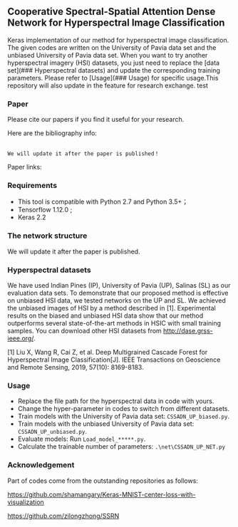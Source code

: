 ## Cooperative Spectral-Spatial Attention Dense Network for Hyperspectral Image Classification

Keras implementation of our method for hyperspectral image classification. The given codes are written on the University of Pavia data set and the unbiased University of Pavia data set. When you want to try another hyperspectral imagery (HSI) datasets, you just need to replace the [data set](### Hyperspectral datasets) and update the corresponding training parameters. Please refer to [Usage](### Usage) for specific usage.This repository will also update in the feature for research exchange. test

### Paper

Please cite our papers if you find it useful for your research.

Here are the bibliography info:

```

We will update it after the paper is published！

```

Paper links:



### Requirements

- This tool is compatible with Python 2.7 and Python 3.5+；
- Tensorflow 1.12.0 ;
- Keras 2.2

### The network structure

We will update it after the paper is published.

### Hyperspectral datasets

 We have used Indian Pines (IP), University of Pavia (UP), Salinas (SL) as our evaluation data sets. To demonstrate that our proposed method is effective on unbiased HSI data, we tested networks on the UP and SL. We achieved the unbiased images of HSI by a method described in [1]. Experimental results on the biased and unbiased HSI data show that our method outperforms several state-of-the-art methods in HSIC with small training samples. You can download other HSI datasets from <http://dase.grss-ieee.org/>.

[1] Liu X, Wang R, Cai Z, et al. Deep Multigrained Cascade Forest for Hyperspectral Image Classification[J]. IEEE Transactions on Geoscience and Remote Sensing, 2019, 57(10): 8169-8183.

### Usage

- Replace the file path for the hyperspectral data in code with yours.
- Change the hyper-parameter in codes to switch from different datasets.
- Train models with the University of Pavia data set: `CSSADN_UP_biased.py`.
- Train models with the unbiased University of Pavia data set: `CSSADN_UP_unbiased.py`.
- Evaluate models: Run `Load_model_*****.py`.
- Calculate the trainable number of parameters: `.\net\CSSADN_UP_NET.py`

### Acknowledgement

Part of codes come from the outstanding repositories as follows:

<https://github.com/shamangary/Keras-MNIST-center-loss-with-visualization>

<https://github.com/zilongzhong/SSRN>
